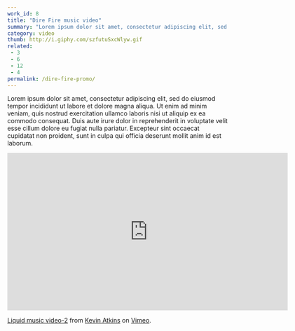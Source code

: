 ```yaml
---
work_id: 8
title: "Dire Fire music video"
summary: "Lorem ipsum dolor sit amet, consectetur adipiscing elit, sed do eiusmod tempor incididunt ut labore et dolore magna aliqua. Ut enim ad minim veniam, quis nostrud exercitation"
category: video
thumb: http://i.giphy.com/szfutuSxcWlyw.gif
related:
 - 3
 - 6
 - 12
 - 4
permalink: /dire-fire-promo/
---
```

Lorem ipsum dolor sit amet, consectetur adipiscing elit, sed do eiusmod tempor incididunt ut labore et dolore magna aliqua. Ut enim ad minim veniam, quis nostrud exercitation ullamco laboris nisi ut aliquip ex ea commodo consequat. Duis aute irure dolor in reprehenderit in voluptate velit esse cillum dolore eu fugiat nulla pariatur. Excepteur sint occaecat cupidatat non proident, sunt in culpa qui officia deserunt mollit anim id est laborum.

<iframe src="https://player.vimeo.com/video/188028779?color=c9ff23&title=0&byline=0&portrait=0" width="640" height="360" frameborder="0" webkitallowfullscreen mozallowfullscreen allowfullscreen></iframe>
<p><a href="https://vimeo.com/188028779">Liquid music video-2</a> from <a href="https://vimeo.com/kevinatkins">Kevin Atkins</a> on <a href="https://vimeo.com">Vimeo</a>.</p>
